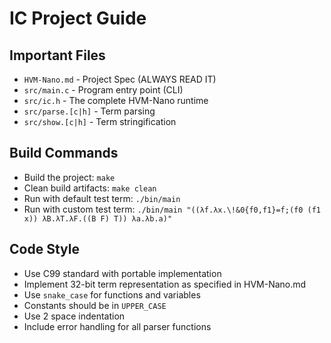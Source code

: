 # IC Project Guide

## Important Files
- `HVM-Nano.md` - Project Spec (ALWAYS READ IT)
- `src/main.c` - Program entry point (CLI)
- `src/ic.h` - The complete HVM-Nano runtime
- `src/parse.[c|h]` - Term parsing
- `src/show.[c|h]` - Term stringification

## Build Commands
- Build the project: `make`
- Clean build artifacts: `make clean`
- Run with default test term: `./bin/main`
- Run with custom test term: `./bin/main "((λf.λx.\!&0{f0,f1}=f;(f0 (f1 x)) λB.λT.λF.((B F) T)) λa.λb.a)"`

## Code Style
- Use C99 standard with portable implementation 
- Implement 32-bit term representation as specified in HVM-Nano.md
- Use `snake_case` for functions and variables
- Constants should be in `UPPER_CASE`
- Use 2 space indentation
- Include error handling for all parser functions
